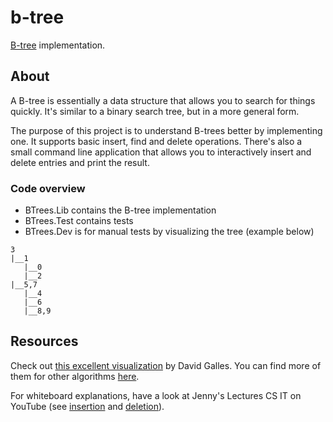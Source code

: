 # b-tree

[B-tree](https://en.wikipedia.org/wiki/B-tree) implementation.

## About

A B-tree is essentially a data structure that allows you to search for things quickly. It's similar to a binary search tree, but in a more general form.

The purpose of this project is to understand B-trees better by implementing one. It supports basic insert, find and delete operations. There's also a small command line application that allows you to interactively insert and delete entries and print the result.

### Code overview

- BTrees.Lib contains the B-tree implementation
- BTrees.Test contains tests
- BTrees.Dev is for manual tests by visualizing the tree (example below)

```
3
|__1
   |__0
   |__2
|__5,7
   |__4
   |__6
   |__8,9
```

## Resources

Check out [this excellent visualization](https://www.cs.usfca.edu/~galles/visualization/BTree.html) by David Galles. You can find more of them for other algorithms [here](https://www.cs.usfca.edu/~galles/visualization/Algorithms.html).

For whiteboard explanations, have a look at Jenny's Lectures CS IT on YouTube (see [insertion](https://www.youtube.com/watch?v=aNU9XYYCHu8) and [deletion](https://www.youtube.com/watch?v=GKa_t7fF8o0)).
